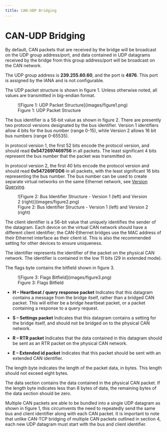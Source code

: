 ```yaml
---
title: CAN-UDP Bridging
---
```


# CAN-UDP Bridging

By default, CAN packets that are received by the bridge will be broadcast on the UDP group address/port, and data contained in UDP datagrams received by the bridge from this group address/port will be broadcast on the CAN network.

The UDP group address is __239.255.60.60__, and the port is __4876__.  This port is assigned by the IANA and is not configurable.

The UDP packet structure is shown in figure 1.  Unless otherwise noted, all values are transmitted in big-endian format.

<figure markdown>
![Figure 1: UDP Packet Structure](images/figure1.png)
<figcaption>Figure 1: UDP Packet Structure</figcaption>
</figure>

The bus identifier is a 56-bit value as shown in figure 2.  There are presently two protocol versions designated by the bus identifier. Version 1 identifiers allow 4 bits for the bus number (range 0-15), while Version 2 allows 16 bit bus numbers (range 0-65535).

In protocol version 1, the first 52 bits encode the protocol version, and should read __0x5472697469756__ in all packets.  The least significant 4 bits represent the bus number that the packet was transmitted on.

In protocol version 2, the first 40 bits encode the protocol version and should read __0x547269FDD6__ in all packets, with the least significant 16 bits representing the bus number. The bus number can be used to create separate virtual networks on the same Ethernet network, see [Version Querying](50_Version_Querying.md).

<figure markdown>
![Figure 2: Bus Identifier Structure - Version 1 (left) and Version 2 (right)](images/figure2.png)
<figcaption>Figure 2: Bus Identifier Structure - Version 1 (left) and Version 2 (right)</figcaption>
</figure>

The client identifier is a 56-bit value that uniquely identifies the sender of the datagram.  Each device on the virtual CAN network should have a different client identifier; the CAN-Ethernet bridges use the MAC address of their Ethernet interface as their client id.  This is also the recommended setting for other devices to ensure uniqueness.

The identifier represents the identifier of the packet on the physical CAN network.  The identifier is contained in the low 11 bits (29 in extended mode).

The flags byte contains the bitfield shown in figure 3.

<figure markdown>
![Figure 3: Flags Bitfield](images/figure3.png)
<figcaption>Figure 3: Flags Bitfield</figcaption>
</figure>

- __H – Heartbeat / query response packet__  Indicates that this datagram contains a message from the bridge itself, rather than a bridged CAN packet.  This will either be a bridge heartbeat packet, or a packet containing a response to a query request.

- __S – Settings packet__ Indicates that this datagram contains a setting for the bridge itself, and should not be bridged on to the physical CAN network.

- __R – RTR packet__ Indicates that the data contained in this datagram should be sent as an RTR packet on the physical CAN network.

- __E – Extended id packet__  Indicates that this packet should be sent with an extended CAN identifier.

The length byte indicates the length of the packet data, in bytes.  This length should not exceed eight bytes.

The data section contains the data contained in the physical CAN packet.  If the length byte indicates less than 8 bytes of data, the remaining bytes of the data section should be zero.

Multiple CAN packets are able to be bundled into a single UDP datagram as shown in figure 1, this circumvents the need to repeatedly send the same bus and client identifier along with each CAN packet. It is important to note that unlike CAN-TCP bridging of multiple CAN packets outlined in section 4, each new UDP datagram must start with the bus and client identifier.